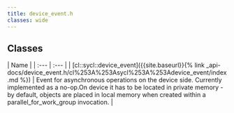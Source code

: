 ```yaml
---
title: device_event.h
classes: wide
---
```

## Classes

  | Name |
| :--- | :--- |
| [cl::sycl::device\_event]({{site.baseurl}}{% link _api-docs/device_event.h/cl%253A%253Asycl%253A%253Adevice_event/index.md %}) | Event for asynchronous operations on the device side. Currently implemented as a no-op.On device it has to be located in private memory - by default, objects are placed in local memory when created within a parallel_for_work_group invocation.  |

